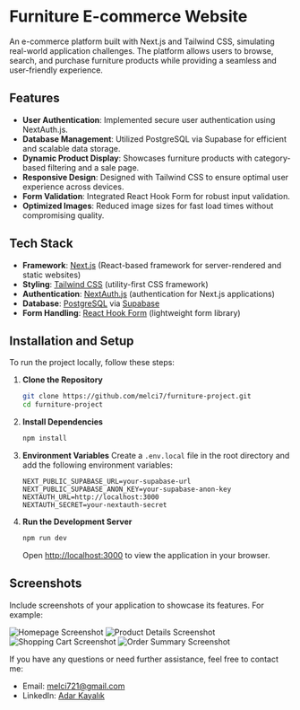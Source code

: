 # Furniture E-commerce Website

An e-commerce platform built with Next.js and Tailwind CSS, simulating real-world application challenges. The platform allows users to browse, search, and purchase furniture products while providing a seamless and user-friendly experience.

## Features

- **User Authentication**: Implemented secure user authentication using NextAuth.js.
- **Database Management**: Utilized PostgreSQL via Supabase for efficient and scalable data storage.
- **Dynamic Product Display**: Showcases furniture products with category-based filtering and a sale page.
- **Responsive Design**: Designed with Tailwind CSS to ensure optimal user experience across devices.
- **Form Validation**: Integrated React Hook Form for robust input validation.
- **Optimized Images**: Reduced image sizes for fast load times without compromising quality.

## Tech Stack

- **Framework**: [Next.js](https://nextjs.org/) (React-based framework for server-rendered and static websites)
- **Styling**: [Tailwind CSS](https://tailwindcss.com/) (utility-first CSS framework)
- **Authentication**: [NextAuth.js](https://next-auth.js.org/) (authentication for Next.js applications)
- **Database**: [PostgreSQL](https://www.postgresql.org/) via [Supabase](https://supabase.io/)
- **Form Handling**: [React Hook Form](https://react-hook-form.com/) (lightweight form library)

## Installation and Setup

To run the project locally, follow these steps:

1. **Clone the Repository**
   ```bash
   git clone https://github.com/melci7/furniture-project.git
   cd furniture-project
   ```

2. **Install Dependencies**
   ```bash
   npm install
   ```

3. **Environment Variables**
   Create a `.env.local` file in the root directory and add the following environment variables:
   ```env
   NEXT_PUBLIC_SUPABASE_URL=your-supabase-url
   NEXT_PUBLIC_SUPABASE_ANON_KEY=your-supabase-anon-key
   NEXTAUTH_URL=http://localhost:3000
   NEXTAUTH_SECRET=your-nextauth-secret
   ```

4. **Run the Development Server**
   ```bash
   npm run dev
   ```
   Open [http://localhost:3000](http://localhost:3000) to view the application in your browser.


## Screenshots

Include screenshots of your application to showcase its features. For example:

![Homepage Screenshot](https://i.imgur.com/y3Nfmly.png)
![Product Details Screenshot](https://i.imgur.com/fmEVW6v.png)
![Shopping Cart Screenshot](https://imgur.com/M6jWQIT)
![Order Summary Screenshot](https://imgur.com/iE7b9QC)

If you have any questions or need further assistance, feel free to contact me:

- Email: [melci721@gmail.com](mailto:melci721@gmail.com)
- LinkedIn: [Adar Kayalık](https://www.linkedin.com/in/adar-kayalık/)
